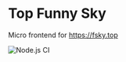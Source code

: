 # Top Funny Sky 
Micro frontend for https://fsky.top 

![Node.js CI](https://github.com/fskytop/resource/workflows/Node.js%20CI/badge.svg)
